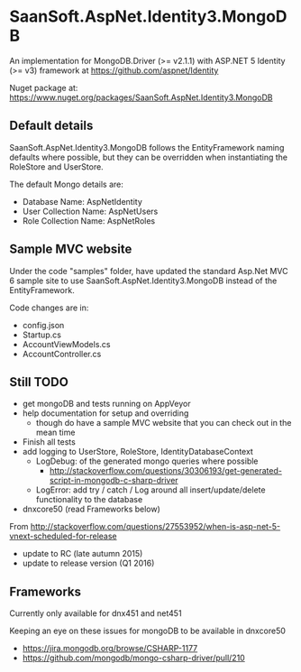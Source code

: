 # SaanSoft.AspNet.Identity3.MongoDB

<!-- [![Build status](https://ci.appveyor.com/api/projects/status/8xpmflre615aa0s6/branch/master?svg=true)](https://ci.appveyor.com/project/saan800/saansoft-aspnet-identity3-mongodb/branch/master) -->


An implementation for MongoDB.Driver (>= v2.1.1) with ASP.NET 5 Identity (>= v3) framework at <https://github.com/aspnet/Identity>

Nuget package at: <https://www.nuget.org/packages/SaanSoft.AspNet.Identity3.MongoDB>


## Default details
SaanSoft.AspNet.Identity3.MongoDB follows the EntityFramework naming defaults where possible, but they can be overridden 
when instantiating the RoleStore and UserStore.

The default Mongo details are:

* Database Name: AspNetIdentity
* User Collection Name: AspNetUsers
* Role Collection Name: AspNetRoles


## Sample MVC website
Under the code "samples" folder, have updated the standard Asp.Net MVC 6 sample site to use SaanSoft.AspNet.Identity3.MongoDB instead of the EntityFramework.

Code changes are in:

- config.json
- Startup.cs
- AccountViewModels.cs
- AccountController.cs


## Still TODO

* get mongoDB and tests running on AppVeyor
* help documentation for setup and overriding
  * though do have a sample MVC website that you can check out in the mean time 
* Finish all tests
* add logging to UserStore, RoleStore, IdentityDatabaseContext
    * LogDebug: of the generated mongo queries where possible
        * <http://stackoverflow.com/questions/30306193/get-generated-script-in-mongodb-c-sharp-driver>
    * LogError: add try / catch / Log around all insert/update/delete functionality to the database
* dnxcore50 (read Frameworks below)

From <http://stackoverflow.com/questions/27553952/when-is-asp-net-5-vnext-scheduled-for-release>

* update to RC (late autumn 2015)
* update to release version (Q1 2016)


## Frameworks
Currently only available for dnx451 and net451

Keeping an eye on these issues for mongoDB to be available in dnxcore50

* <https://jira.mongodb.org/browse/CSHARP-1177>
* <https://github.com/mongodb/mongo-csharp-driver/pull/210>
